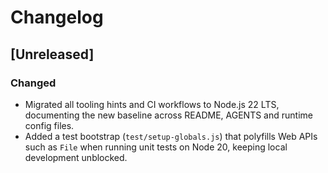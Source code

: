 # Changelog

## [Unreleased]
### Changed
- Migrated all tooling hints and CI workflows to Node.js 22 LTS, documenting the
  new baseline across README, AGENTS and runtime config files.
- Added a test bootstrap (`test/setup-globals.js`) that polyfills Web APIs such as
  `File` when running unit tests on Node 20, keeping local development unblocked.

